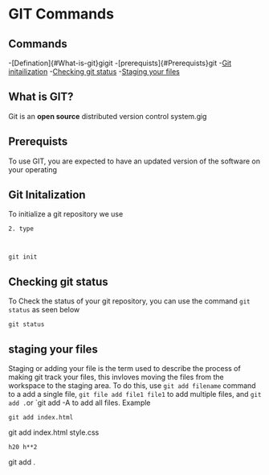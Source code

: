 # GIT Commands

## Commands
-[Defination]{#What-is-git}gigit
-[prerequists]{#Prerequists}git
-[Git initailization](#git-initalization)
-[Checking git status](#checking-git-status)
-[Staging your files](#staging-your-files)


## What is GIT?
Git is an **open source** distributed
version control system.gig

## Prerequists
To use GIT, you are expected to have
 an updated version of the software 
 on your operating

 ## Git Initalization
 To initialize a git repository we use
```
2. type



git init
```

## Checking git status
To Check the status of your git repository,  you can use the command `git status` as seen below
```
git status
```

## staging your files 
Staging or adding your file is the term used to describe the process of making git track your files, this invloves moving the files from the workspace to the staging area. To do this, use `git add filename` command to a add a single file, `git file add file1 file1` to add multiple files, and `git add .`or `git add -A to add all files. Example
```
git add index.html
```
git add index.html style.css
```
h20 h**2
```
git add .

```
